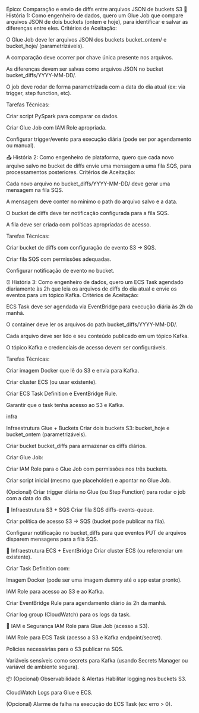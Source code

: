 Épico: Comparação e envio de diffs entre arquivos JSON de buckets S3
🧪 História 1: Como engenheiro de dados, quero um Glue Job que compare arquivos JSON de dois buckets (ontem e hoje), para identificar e salvar as diferenças entre eles.
Critérios de Aceitação:

O Glue Job deve ler arquivos JSON dos buckets bucket_ontem/ e bucket_hoje/ (parametrizáveis).

A comparação deve ocorrer por chave única presente nos arquivos.

As diferenças devem ser salvas como arquivos JSON no bucket bucket_diffs/YYYY-MM-DD/.

O job deve rodar de forma parametrizada com a data do dia atual (ex: via trigger, step function, etc).

Tarefas Técnicas:

 Criar script PySpark para comparar os dados.

 Criar Glue Job com IAM Role apropriada.

 Configurar trigger/evento para execução diária (pode ser por agendamento ou manual).

📤 História 2: Como engenheiro de plataforma, quero que cada novo arquivo salvo no bucket de diffs envie uma mensagem a uma fila SQS, para processamentos posteriores.
Critérios de Aceitação:

Cada novo arquivo no bucket_diffs/YYYY-MM-DD/ deve gerar uma mensagem na fila SQS.

A mensagem deve conter no mínimo o path do arquivo salvo e a data.

O bucket de diffs deve ter notificação configurada para a fila SQS.

A fila deve ser criada com políticas apropriadas de acesso.

Tarefas Técnicas:

 Criar bucket de diffs com configuração de evento S3 → SQS.

 Criar fila SQS com permissões adequadas.

 Configurar notificação de evento no bucket.

⏰ História 3: Como engenheiro de dados, quero um ECS Task agendado diariamente às 2h que leia os arquivos de diffs do dia atual e envie os eventos para um tópico Kafka.
Critérios de Aceitação:

ECS Task deve ser agendada via EventBridge para execução diária às 2h da manhã.

O container deve ler os arquivos do path bucket_diffs/YYYY-MM-DD/.

Cada arquivo deve ser lido e seu conteúdo publicado em um tópico Kafka.

O tópico Kafka e credenciais de acesso devem ser configuráveis.

Tarefas Técnicas:

 Criar imagem Docker que lê do S3 e envia para Kafka.

 Criar cluster ECS (ou usar existente).

 Criar ECS Task Definition e EventBridge Rule.

 Garantir que o task tenha acesso ao S3 e Kafka.




 infra


 Infraestrutura Glue + Buckets
 Criar dois buckets S3: bucket_hoje e bucket_ontem (parametrizáveis).

 Criar bucket bucket_diffs para armazenar os diffs diários.

 Criar Glue Job:

 Criar IAM Role para o Glue Job com permissões nos três buckets.

 Criar script inicial (mesmo que placeholder) e apontar no Glue Job.

 (Opcional) Criar trigger diária no Glue (ou Step Function) para rodar o job com a data do dia.

📩 Infraestrutura S3 + SQS
 Criar fila SQS diffs-events-queue.

 Criar política de acesso S3 → SQS (bucket pode publicar na fila).

 Configurar notificação no bucket_diffs para que eventos PUT de arquivos disparem mensagens para a fila SQS.

🐳 Infraestrutura ECS + EventBridge
 Criar cluster ECS (ou referenciar um existente).

 Criar Task Definition com:

Imagem Docker (pode ser uma imagem dummy até o app estar pronto).

IAM Role para acesso ao S3 e ao Kafka.

 Criar EventBridge Rule para agendamento diário às 2h da manhã.

 Criar log group (CloudWatch) para os logs da task.

🔐 IAM e Segurança
 IAM Role para Glue Job (acesso a S3).

 IAM Role para ECS Task (acesso a S3 e Kafka endpoint/secret).

 Policies necessárias para o S3 publicar na SQS.

 Variáveis sensíveis como secrets para Kafka (usando Secrets Manager ou variável de ambiente segura).

📦 (Opcional) Observabilidade & Alertas
 Habilitar logging nos buckets S3.

 CloudWatch Logs para Glue e ECS.

 (Opcional) Alarme de falha na execução do ECS Task (ex: erro > 0).




